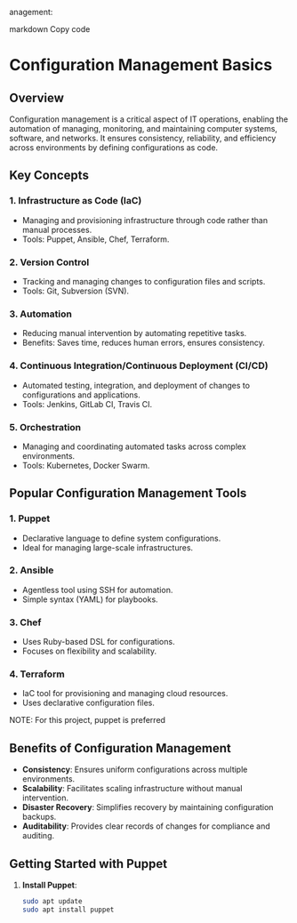 anagement:

markdown
Copy code
# Configuration Management Basics

## Overview
Configuration management is a critical aspect of IT operations, enabling the automation of managing, monitoring, and maintaining computer systems, software, and networks. It ensures consistency, reliability, and efficiency across environments by defining configurations as code.

## Key Concepts

### 1. **Infrastructure as Code (IaC)**
   - Managing and provisioning infrastructure through code rather than manual processes.
   - Tools: Puppet, Ansible, Chef, Terraform.

### 2. **Version Control**
   - Tracking and managing changes to configuration files and scripts.
   - Tools: Git, Subversion (SVN).

### 3. **Automation**
   - Reducing manual intervention by automating repetitive tasks.
   - Benefits: Saves time, reduces human errors, ensures consistency.

### 4. **Continuous Integration/Continuous Deployment (CI/CD)**
   - Automated testing, integration, and deployment of changes to configurations and applications.
   - Tools: Jenkins, GitLab CI, Travis CI.

### 5. **Orchestration**
   - Managing and coordinating automated tasks across complex environments.
   - Tools: Kubernetes, Docker Swarm.

## Popular Configuration Management Tools

### 1. **Puppet**
   - Declarative language to define system configurations.
   - Ideal for managing large-scale infrastructures.

### 2. **Ansible**
   - Agentless tool using SSH for automation.
   - Simple syntax (YAML) for playbooks.

### 3. **Chef**
   - Uses Ruby-based DSL for configurations.
   - Focuses on flexibility and scalability.

### 4. **Terraform**
   - IaC tool for provisioning and managing cloud resources.
   - Uses declarative configuration files.

NOTE: For this project, puppet is preferred

## Benefits of Configuration Management
- **Consistency**: Ensures uniform configurations across multiple environments.
- **Scalability**: Facilitates scaling infrastructure without manual intervention.
- **Disaster Recovery**: Simplifies recovery by maintaining configuration backups.
- **Auditability**: Provides clear records of changes for compliance and auditing.

## Getting Started with Puppet
1. **Install Puppet**:
   ```bash
   sudo apt update
   sudo apt install puppet
